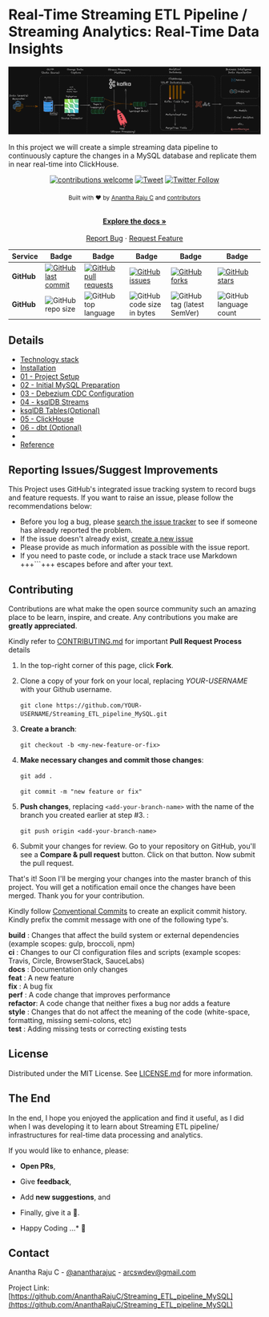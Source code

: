 <!--
*** Thanks for checking out Streaming ETL pipeline MySQL. If you have a suggestion
*** that would make this better, please fork the repo and create a pull request
*** or simply open an issue with the tag "enhancement".
*** Thanks again!
-->
# Real-Time Streaming ETL Pipeline / Streaming Analytics: Real-Time Data Insights

![streaming_etl](documentation/images/streaming_etl.png)

In this project we will create a simple streaming data pipeline to continuously capture the changes in a MySQL database and replicate them in near real-time into ClickHouse. 

<div align="center">

[![contributions welcome](https://img.shields.io/badge/contributions-welcome-brightgreen?logo=github)](CODE_OF_CONDUCT.md) [![Tweet](https://img.shields.io/twitter/url/http/shields.io.svg?style=social)](https://twitter.com/intent/tweet?text=Checkout+this+recipe+for+streaming+ETL&url=https://github.com/AnanthaRajuC/Streaming_ETL_pipeline_MySQL&hashtags=DataEngineering) [![Twitter Follow](https://img.shields.io/twitter/follow/anantharajuc?label=follow%20me&style=social)](https://twitter.com/anantharajuc)
</div>

<div align="center">
  <sub>Built with ❤︎ by <a href="https://twitter.com/anantharajuc">Anantha Raju C</a> and <a href="https://github.com/AnanthaRajuC/Streaming_ETL_pipeline_MySQL/graphs/contributors">contributors</a>
</div>

</br>

<p align="center">
	<a href="https://github.com/AnanthaRajuC/Streaming_ETL_pipeline_MySQL/blob/master/README.md"><strong>Explore the docs »</strong></a>
	<br />
	<br />
	<a href="https://github.com/AnanthaRajuC/Streaming_ETL_pipeline_MySQL/issues">Report Bug</a>
	·
	<a href="https://github.com/AnanthaRajuC/Streaming_ETL_pipeline_MySQL/issues">Request Feature</a>
</p>

<!-- PROJECT SHIELDS -->
<!--
*** I'm using markdown "reference style" links for readability.
*** Reference links are enclosed in brackets [ ] instead of parentheses ( ).
-->

|     Service     | Badge | Badge | Badge | Badge | Badge |
|-----------------|-------|-------|-------|-------|-------|
|  **GitHub**     |[![GitHub last commit](https://img.shields.io/github/last-commit/AnanthaRajuC/Streaming_ETL_pipeline_MySQL)](https://github.com/AnanthaRajuC/Streaming_ETL_pipeline_MySQL/commits/master)|[![GitHub pull requests](https://img.shields.io/github/issues-pr-raw/AnanthaRajuC/Streaming_ETL_pipeline_MySQL)](https://github.com/AnanthaRajuC/Streaming_ETL_pipeline_MySQL/pulls)|[![GitHub issues](https://img.shields.io/github/issues/AnanthaRajuC/Streaming_ETL_pipeline_MySQL)](https://github.com/AnanthaRajuC/Streaming_ETL_pipeline_MySQL/issues)|[![GitHub forks](https://img.shields.io/github/forks/AnanthaRajuC/Streaming_ETL_pipeline_MySQL)](https://github.com/AnanthaRajuC/Streaming_ETL_pipeline_MySQL/network)|[![GitHub stars](https://img.shields.io/github/stars/AnanthaRajuC/Streaming_ETL_pipeline_MySQL)](https://github.com/AnanthaRajuC/Streaming_ETL_pipeline_MySQL/stargazers)|
|  **GitHub**     |![GitHub repo size](https://img.shields.io/github/repo-size/AnanthaRajuC/Streaming_ETL_pipeline_MySQL)|![GitHub top language](https://img.shields.io/github/languages/top/AnanthaRajuC/Streaming_ETL_pipeline_MySQL.svg)|![GitHub code size in bytes](https://img.shields.io/github/languages/code-size/AnanthaRajuC/Streaming_ETL_pipeline_MySQL)|![GitHub tag (latest SemVer)](https://img.shields.io/github/tag/AnanthaRajuC/Streaming_ETL_pipeline_MySQL.svg)|![GitHub language count](https://img.shields.io/github/languages/count/AnanthaRajuC/Streaming_ETL_pipeline_MySQL)|

## Details

- [Technology stack](documentation/TECHNOLOGY_STACK.MD)    
- [Installation](documentation/INSTALLATION.MD)  
- [01 - Project Setup](documentation/PROJECT_SETUP.MD) 
- [02 - Initial MySQL Preparation](documentation/INITIAL_MYSQL_PREPARATION.MD)  
- [03 - Debezium CDC Configuration](documentation/DEBEZIUM_CDC_CONFIGURATION.MD) 
- [04 - ksqlDB Streams](documentation/KSQLDB_STREAMS.MD) 
- [ksqlDB Tables(Optional)](documentation/KSQLDB_TABLES.MD) 
- [05 - ClickHouse](documentation/ClickHouse.MD) 
- [06 - dbt (Optional)](documentation/DBT.MD) 
- 
- [Reference](documentation/REFERENCE.MD)  


## Reporting Issues/Suggest Improvements

This Project uses GitHub's integrated issue tracking system to record bugs and feature requests. If you want to raise an issue, please follow the recommendations below:

* 	Before you log a bug, please [search the issue tracker](https://github.com/AnanthaRajuC/Streaming_ETL_pipeline_MySQL/search?type=Issues) to see if someone has already reported the problem.
* 	If the issue doesn't already exist, [create a new issue](https://github.com/AnanthaRajuC/Streaming_ETL_pipeline_MySQL/issues/new)
* 	Please provide as much information as possible with the issue report.
* 	If you need to paste code, or include a stack trace use Markdown +++```+++ escapes before and after your text.

<!-- CONTRIBUTING -->
## Contributing

Contributions are what make the open source community such an amazing place to be learn, inspire, and create. Any contributions you make are **greatly appreciated**.

Kindly refer to [CONTRIBUTING.md](/CONTRIBUTING.md) for important **Pull Request Process** details

1. In the top-right corner of this page, click **Fork**.

2. Clone a copy of your fork on your local, replacing *YOUR-USERNAME* with your Github username.

   `git clone https://github.com/YOUR-USERNAME/Streaming_ETL_pipeline_MySQL.git`

3. **Create a branch**: 

   `git checkout -b <my-new-feature-or-fix>`

4. **Make necessary changes and commit those changes**:

   `git add .`

   `git commit -m "new feature or fix"`

5. **Push changes**, replacing `<add-your-branch-name>` with the name of the branch you created earlier at step #3. :

   `git push origin <add-your-branch-name>`

6. Submit your changes for review. Go to your repository on GitHub, you'll see a **Compare & pull request** button. Click on that button. Now submit the pull request.

That's it! Soon I'll be merging your changes into the master branch of this project. You will get a notification email once the changes have been merged. Thank you for your contribution.

Kindly follow [Conventional Commits](https://www.conventionalcommits.org/en/v1.0.0/) to create an explicit commit history. Kindly prefix the commit message with one of the following type's.

**build**   : Changes that affect the build system or external dependencies (example scopes: gulp, broccoli, npm)  
**ci**      : Changes to our CI configuration files and scripts (example scopes: Travis, Circle, BrowserStack, SauceLabs)  
**docs**    : Documentation only changes  
**feat**    : A new feature  
**fix**     : A bug fix  
**perf**    : A code change that improves performance  
**refactor**: A code change that neither fixes a bug nor adds a feature  
**style**   : Changes that do not affect the meaning of the code (white-space, formatting, missing semi-colons, etc)  
**test**    : Adding missing tests or correcting existing tests  

## License

Distributed under the MIT License. See [LICENSE.md](/LICENSE.md) for more information.

## The End

In the end, I hope you enjoyed the application and find it useful, as I did when I was developing it to learn about Streaming ETL pipeline/ infrastructures for real-time data processing and analytics. 

If you would like to enhance, please: 

* 	**Open PRs**, 
* 	Give **feedback**, 
* 	Add **new suggestions**, and
*	Finally, give it a 🌟.

* Happy Coding ...* 🙂

<!-- CONTACT -->
## Contact

Anantha Raju C - [@anantharajuc](https://twitter.com/anantharajuc) - arcswdev@gmail.com

Project Link: [https://github.com/AnanthaRajuC/Streaming_ETL_pipeline_MySQL](https://github.com/AnanthaRajuC/Streaming_ETL_pipeline_MySQL)
